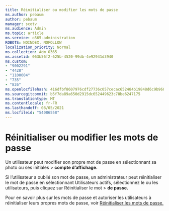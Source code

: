 ```yaml
---
title: Réinitialiser ou modifier les mots de passe
ms.author: pebaum
author: pebaum
manager: scotv
ms.audience: Admin
ms.topic: article
ms.service: o365-administration
ROBOTS: NOINDEX, NOFOLLOW
localization_priority: Normal
ms.collection: Adm_O365
ms.assetid: 063b56f2-625b-4520-99db-4e92941d3940
ms.custom:
- "9002291"
- "4428"
- "1100004"
- "735"
- "826"
ms.openlocfilehash: 416dfbf8607976cdf27736c057cecac652484b19848d6c9b9680e265394819b3
ms.sourcegitcommit: b5f7da89a650d2915dc652449623c78be6247175
ms.translationtype: MT
ms.contentlocale: fr-FR
ms.lasthandoff: 08/05/2021
ms.locfileid: "54086558"
---
```

# <a name="reset-or-change-passwords"></a>Réinitialiser ou modifier les mots de passe

Un utilisateur peut modifier son propre mot de passe en sélectionnant sa photo ou ses initiales > **compte d’affichage.**
  
Si l’utilisateur a oublié son mot de passe, un administrateur peut réinitialiser le mot de passe en sélectionnant Utilisateurs actifs, sélectionnez le ou les utilisateurs, puis cliquez sur Réinitialiser le mot   >  [](https://portal.office.com/adminportal/home#/users) **de passe.**
  
Pour en savoir plus sur les mots de passe et autoriser les utilisateurs à réinitialiser leurs propres mots de passe, voir [Réinitialiser les mots de passe.](/microsoft-365/admin/add-users/reset-passwords)
